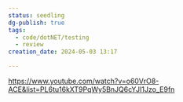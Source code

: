 ```yaml
---
status: seedling
dg-publish: true
tags:
  - code/dotNET/testing
  - review
creation_date: 2024-05-03 13:17

---
```


https://www.youtube.com/watch?v=o60VrO8-ACE&list=PL6tu16kXT9PqWy5BnJQ6cYJI1Jzo_E9fn
